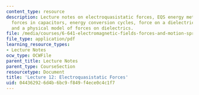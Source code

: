```yaml
---
content_type: resource
description: Lecture notes on electroquasistatic forces, EQS energy method of forces,
  forces in capacitors, energy conversion cycles, force on a dielectric material,
  and a physical model of forces on dielectrics.
file: /media/courses/6-641-electromagnetic-fields-forces-and-motion-spring-2009/044362926d4b6bc9f849f4ece0c4c1f7_MIT6_641s09_lec12.pdf
file_type: application/pdf
learning_resource_types:
- Lecture Notes
ocw_type: OCWFile
parent_title: Lecture Notes
parent_type: CourseSection
resourcetype: Document
title: 'Lecture 12: Electroquasistatic Forces'
uid: 04436292-6d4b-6bc9-f849-f4ece0c4c1f7
---
```

